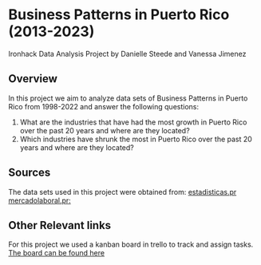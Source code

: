 # Business Patterns in Puerto Rico (2013-2023)
Ironhack Data Analysis Project by Danielle Steede and Vanessa Jimenez


## Overview
In this project we aim to analyze data sets of Business Patterns in Puerto Rico from 1998-2022 and answer the following questions:
1. What are the industries that have had the most growth in Puerto Rico over the past 20 years and where are they located? 
2. Which industries have shrunk the most in Puerto Rico over the past 20 years and where are they located?


## Sources
The data sets used in this project were obtained from:
[estadisticas.pr](https://datos.estadisticas.pr/dataset/county_business_patterns)
[mercadolaboral.pr:](https://www.mercadolaboral.pr.gov/Tablas_Estadisticas/Industrias/T_Composicion_Industrial.aspx)


## Other Relevant links
For this project we used a kanban board in trello to track and assign tasks. [The board can be found here](https://trello.com/b/1gjLthEa/ironhack-data-project)
